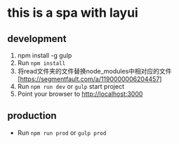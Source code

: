 # this is a spa with layui

development
-----------

1. npm install -g gulp
2. Run `npm install`
3. 将read文件夹的文件替换node_modules中相对应的文件[https://segmentfault.com/a/1190000006204457]
4. Run `npm run dev` or `gulp` start project
5. Point your browser to [http://localhost:3000](http://localhost:3000)


production
----------
- Run `npm run prod` or `gulp prod`

